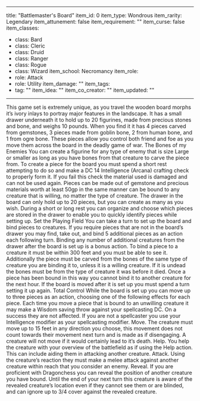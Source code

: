 
---
title: "Battlemaster\'s Board"
item_id: 0
item_type: Wondrous
item_rarity: Legendary
item_attunement: false
item_requirement: ""
item_curse: false
item_classes: 
  - class: Bard
  - class: Cleric
  - class: Druid
  - class: Ranger
  - class: Rogue
  - class: Wizard
item_school: Necromancy
item_role: 
  - role: Attack 
  - role: Utility
item_damage: ""
item_tags: 
  - tag: ""
item_idea: ""
item_co_creator: ""
item_updated: ""
---

This game set is extremely unique, as you travel the wooden board morphs it’s ivory inlays to portray major features in the landscape. It has a small drawer underneath it to hold up to 20 figurines, made from precious stones and bone, and weighs 10 pounds. When you find it it has 4 pieces carved from gemstones, 3 pieces made from goblin bone, 2 from human bone, and 1 from ogre bone. These pieces allow you control both friend and foe as you move them across the board in the deadly game of war.
The Bones of my Enemies
You can create a figurine for any type of enemy that is size Large or smaller as long as you have bones from that creature to carve the piece from. To create a piece for the board you must spend a short rest attempting to do so and make a DC 14 Intelligence (Arcana) crafting check to properly form it. If you fail this check the material used is damaged and can not be used again.
Pieces can be made out of gemstone and precious materials worth at least 50gp in the same manner can be bound to any creature that is willing, no matter the type of creature.
The drawer in the board can only hold up to 20 pieces, but you can create as many as you wish. During a short or long rest you can organize and choose which pieces are stored in the drawer to enable you to quickly identify pieces while setting up.
Set the Playing Field
You can take a turn to set up the board and bind pieces to creatures. If you require pieces that are not in the board’s drawer you may find, take out, and bind 5 additional pieces as an action each following turn. Binding any number of additional creatures from the drawer after the board is set up is a bonus action. To bind a piece to a creature it must be within 300 feet and you must be able to see it. Additionally the piece must be carved from the bones of the same type of creature you are binding it to, unless it is a willing creature. If it is undead the bones must be from the type of creature it was before it died. Once a piece has been bound in this way you cannot bind it to another creature for the next hour.
If the board is moved after it is set up you must spend a turn setting it up again.
Total Control
While the board is set up you can move up to three pieces as an action, choosing one of the following effects for each piece. Each time you move a piece that is bound to an unwilling creature it may make a Wisdom saving throw against your spellcasting DC. On a success they are not affected. If you are not a spellcaster you use your Intelligence modifier as your spellcasting modifier.
Move. The creature must move up to 15 feet in any direction you choose, this movement does not count towards their movement next turn and is made as if disengaging. A creature will not move if it would certainly lead to it’s death.
Help. You help the creature with your overview of the battlefield as if using the Help action. This can include aiding them in attacking another creature.
Attack. Using the creature’s reaction they must make a melee attack against another creature within reach that you consider an enemy.
Reveal. If you are proficient with Dragonchess you can reveal the position of another creature you have bound. Until the end of your next turn this creature is aware of the revealed creature’s location even if they cannot see them or are blinded, and can ignore up to 3/4 cover against the revealed creature.
